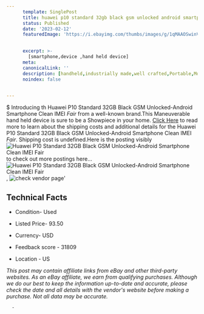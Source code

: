 ```yaml
---
      template: SinglePost
      title: huawei p10 standard 32gb black gsm unlocked android smartphone clean imei fair 
      status: Published
      date: '2023-02-12'
      featuredImage: 'https://i.ebayimg.com/thumbs/images/g/1qMAAOSwinVg8eWJ/s-l225.jpg'
       

      excerpt: >-
        [smartphone,device ,hand held device]
      meta:
      canonicalLink: ''
      description: [handheld,industrially made,well crafted,Portable,Mobile,Compact,Convenient,Lightweight,Maneuverable,Man-portable,Miniature,Carriable,Hand-held,Light,Holdable,Transportable,Mobile device,Pocket-sized,On-the-go,Wireless,Cordless,Compact size,Convenient size, smartphone,device ,hand held device]
      noindex: false
      

---
```

$
      Introducing th Huawei P10 Standard 32GB Black GSM Unlocked-Android Smartphone Clean IMEI *Fair* from a well-known brand.This Maneuverable hand held device is sure to be a Showpiece in your home. [Click Here](https://www.ebay.com/itm/174989053375?hash=item28be290dbf%3Ag%3A1qMAAOSwinVg8eWJ&mkevt=1&mkcid=1&mkrid=711-53200-19255-0&campid=%253CePNCampaignId%253E&customid=%253CreferenceId%253E&toolid=10049) to read more to learn about the shipping costs and additional details for the Huawei P10 Standard 32GB Black GSM Unlocked-Android Smartphone Clean IMEI *Fair*. Shipping cost is undefined.Here is the posting visibly ![Huawei P10 Standard 32GB Black GSM Unlocked-Android Smartphone Clean IMEI *Fair*](https://i.ebayimg.com/thumbs/images/g/1qMAAOSwinVg8eWJ/s-l225.jpg) to check out more postings here... ![Huawei P10 Standard 32GB Black GSM Unlocked-Android Smartphone Clean IMEI *Fair*](https://i.ebayimg.com/images/g/1qMAAOSwinVg8eWJ/s-l1600.jpg), ![check vendor page](https://origin-galleryplus.ebayimg.com/ws/web/174989053375_2_0_1/225x225.jpg,https://origin-galleryplus.ebayimg.com/ws/web/174989053375_3_0_1/225x225.jpg,https://origin-galleryplus.ebayimg.com/ws/web/174989053375_4_0_1/225x225.jpg,https://origin-galleryplus.ebayimg.com/ws/web/174989053375_5_0_1/225x225.jpg,https://origin-galleryplus.ebayimg.com/ws/web/174989053375_6_0_1/225x225.jpg,https://origin-galleryplus.ebayimg.com/ws/web/174989053375_7_0_1/225x225.jpg)'

      

 ## Technical Facts 



     
      

 - Condition- Used 


      

 - Listed Price- 93.50 


      

 - Currency- USD 


      

 - Feedback score - 31809 


      

 - Location - US 


      
      

 *_This post may contain affiliate links from eBay and other third-party websites. As an eBay affiliate, we earn from qualifying purchases. Although we do our best to keep the information up-to-date and accurate, please check the date and all details with the vendor's website before making a purchase. Not all data may be accurate._*




      -
